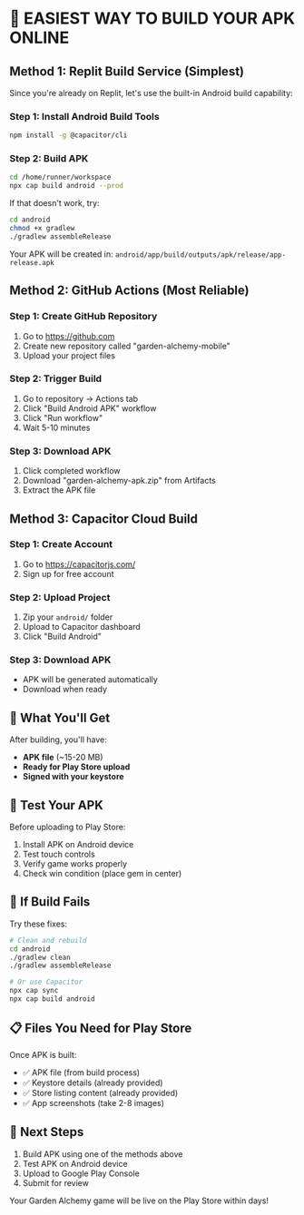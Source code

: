 # 🚀 EASIEST WAY TO BUILD YOUR APK ONLINE

## Method 1: Replit Build Service (Simplest)

Since you're already on Replit, let's use the built-in Android build capability:

### Step 1: Install Android Build Tools
```bash
npm install -g @capacitor/cli
```

### Step 2: Build APK
```bash
cd /home/runner/workspace
npx cap build android --prod
```

If that doesn't work, try:
```bash
cd android
chmod +x gradlew
./gradlew assembleRelease
```

Your APK will be created in: `android/app/build/outputs/apk/release/app-release.apk`

## Method 2: GitHub Actions (Most Reliable)

### Step 1: Create GitHub Repository
1. Go to https://github.com
2. Create new repository called "garden-alchemy-mobile"
3. Upload your project files

### Step 2: Trigger Build
1. Go to repository → Actions tab
2. Click "Build Android APK" workflow
3. Click "Run workflow"
4. Wait 5-10 minutes

### Step 3: Download APK
1. Click completed workflow
2. Download "garden-alchemy-apk.zip" from Artifacts
3. Extract the APK file

## Method 3: Capacitor Cloud Build

### Step 1: Create Account
1. Go to https://capacitorjs.com/
2. Sign up for free account

### Step 2: Upload Project
1. Zip your `android/` folder
2. Upload to Capacitor dashboard
3. Click "Build Android"

### Step 3: Download APK
- APK will be generated automatically
- Download when ready

## 🎯 What You'll Get

After building, you'll have:
- **APK file** (~15-20 MB)
- **Ready for Play Store upload**
- **Signed with your keystore**

## 📱 Test Your APK

Before uploading to Play Store:
1. Install APK on Android device
2. Test touch controls
3. Verify game works properly
4. Check win condition (place gem in center)

## 🔧 If Build Fails

Try these fixes:
```bash
# Clean and rebuild
cd android
./gradlew clean
./gradlew assembleRelease

# Or use Capacitor
npx cap sync
npx cap build android
```

## 📋 Files You Need for Play Store

Once APK is built:
- ✅ APK file (from build process)
- ✅ Keystore details (already provided)
- ✅ Store listing content (already provided)
- ✅ App screenshots (take 2-8 images)

## 🎉 Next Steps

1. Build APK using one of the methods above
2. Test APK on Android device
3. Upload to Google Play Console
4. Submit for review

Your Garden Alchemy game will be live on the Play Store within days!
